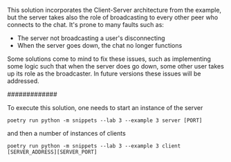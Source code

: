 This solution incorporates the Client-Server architecture from the example, but the server takes also the role of broadcasting to every other peer who connects to the chat.
It's prone to many faults such as:
- The server not broadcasting a user's disconnecting
- When the server goes down, the chat no longer functions

Some solutions come to mind to fix these issues, such as implementing some logic such that when the server does go down, some other user takes up its role as the broadcaster.
In future versions these issues will be addressed.


#############

To execute this solution, one needs to start an instance of the server
 ```
poetry run python -m snippets --lab 3 --example 3 server [PORT]
 ```
and then a number of instances of clients
 ```
poetry run python -m snippets --lab 3 --example 3 client [SERVER_ADDRESS][SERVER_PORT]
 ```
